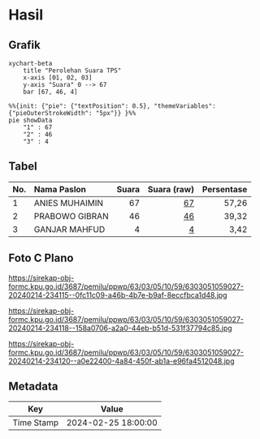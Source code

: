 # Hasil

## Grafik

```mermaid
xychart-beta
    title "Perolehan Suara TPS"
    x-axis [01, 02, 03]
    y-axis "Suara" 0 --> 67
    bar [67, 46, 4]
```

```mermaid
%%{init: {"pie": {"textPosition": 0.5}, "themeVariables": {"pieOuterStrokeWidth": "5px"}} }%%
pie showData
    "1" : 67
    "2" : 46
    "3" : 4
```

## Tabel

| No. | Nama Paslon    | Suara | Suara (raw) | Persentase |
|:--- |:-------------- | -----:| -----------:| ----------:|
| 1   | ANIES MUHAIMIN | 67    | [67][p-1]   | 57,26      |
| 2   | PRABOWO GIBRAN | 46    | [46][p-2]   | 39,32      |
| 3   | GANJAR MAHFUD  | 4     | [4][p-3]    | 3,42       |


[p-1]: https://github.com/gigit-pemilu/pemilu-2024/blob/main/pilpres/hitung-suara/sub/63-kalimantan-selatan/sub/03-banjar/sub/05-martapura/sub/1059-sekumpul/sub/027-tps/sub/paslon-1.txt
[p-2]: https://github.com/gigit-pemilu/pemilu-2024/blob/main/pilpres/hitung-suara/sub/63-kalimantan-selatan/sub/03-banjar/sub/05-martapura/sub/1059-sekumpul/sub/027-tps/sub/paslon-2.txt
[p-3]: https://github.com/gigit-pemilu/pemilu-2024/blob/main/pilpres/hitung-suara/sub/63-kalimantan-selatan/sub/03-banjar/sub/05-martapura/sub/1059-sekumpul/sub/027-tps/sub/paslon-3.txt

## Foto C Plano

https://sirekap-obj-formc.kpu.go.id/3687/pemilu/ppwp/63/03/05/10/59/6303051059027-20240214-234115--0fc11c09-a46b-4b7e-b9af-8eccfbca1d48.jpg

https://sirekap-obj-formc.kpu.go.id/3687/pemilu/ppwp/63/03/05/10/59/6303051059027-20240214-234118--158a0706-a2a0-44eb-b51d-531f37794c85.jpg

https://sirekap-obj-formc.kpu.go.id/3687/pemilu/ppwp/63/03/05/10/59/6303051059027-20240214-234120--a0e22400-4a84-450f-ab1a-e96fa4512048.jpg


## Metadata

| Key        | Value               |
| ---------- | ------------------- |
| Time Stamp | 2024-02-25 18:00:00 |



